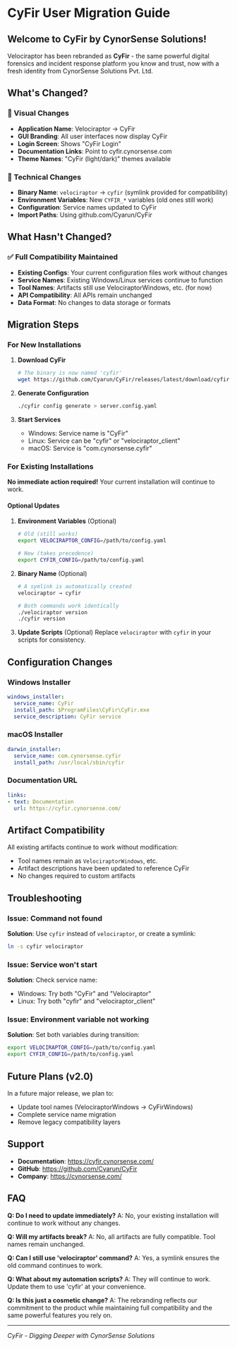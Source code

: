 # CyFir User Migration Guide

## Welcome to CyFir by CynorSense Solutions!

Velociraptor has been rebranded as **CyFir** - the same powerful digital forensics and incident response platform you know and trust, now with a fresh identity from CynorSense Solutions Pvt. Ltd.

## What's Changed?

### 🎨 Visual Changes
- **Application Name**: Velociraptor → CyFir
- **GUI Branding**: All user interfaces now display CyFir
- **Login Screen**: Shows "CyFir Login"
- **Documentation Links**: Point to cyfir.cynorsense.com
- **Theme Names**: "CyFir (light/dark)" themes available

### 🔧 Technical Changes
- **Binary Name**: `velociraptor` → `cyfir` (symlink provided for compatibility)
- **Environment Variables**: New `CYFIR_*` variables (old ones still work)
- **Configuration**: Service names updated to CyFir
- **Import Paths**: Using github.com/Cyarun/CyFir

## What Hasn't Changed?

### ✅ Full Compatibility Maintained
- **Existing Configs**: Your current configuration files work without changes
- **Service Names**: Existing Windows/Linux services continue to function
- **Tool Names**: Artifacts still use VelociraptorWindows, etc. (for now)
- **API Compatibility**: All APIs remain unchanged
- **Data Format**: No changes to data storage or formats

## Migration Steps

### For New Installations

1. **Download CyFir**
   ```bash
   # The binary is now named 'cyfir'
   wget https://github.com/Cyarun/CyFir/releases/latest/download/cyfir
   ```

2. **Generate Configuration**
   ```bash
   ./cyfir config generate > server.config.yaml
   ```

3. **Start Services**
   - Windows: Service name is "CyFir"
   - Linux: Service can be "cyfir" or "velociraptor_client"
   - macOS: Service is "com.cynorsense.cyfir"

### For Existing Installations

**No immediate action required!** Your current installation will continue to work.

#### Optional Updates

1. **Environment Variables** (Optional)
   ```bash
   # Old (still works)
   export VELOCIRAPTOR_CONFIG=/path/to/config.yaml
   
   # New (takes precedence)
   export CYFIR_CONFIG=/path/to/config.yaml
   ```

2. **Binary Name** (Optional)
   ```bash
   # A symlink is automatically created
   velociraptor → cyfir
   
   # Both commands work identically
   ./velociraptor version
   ./cyfir version
   ```

3. **Update Scripts** (Optional)
   Replace `velociraptor` with `cyfir` in your scripts for consistency.

## Configuration Changes

### Windows Installer
```yaml
windows_installer:
  service_name: CyFir
  install_path: $ProgramFiles\CyFir\CyFir.exe
  service_description: CyFir service
```

### macOS Installer
```yaml
darwin_installer:
  service_name: com.cynorsense.cyfir
  install_path: /usr/local/sbin/cyfir
```

### Documentation URL
```yaml
links:
- text: Documentation
  url: https://cyfir.cynorsense.com/
```

## Artifact Compatibility

All existing artifacts continue to work without modification:
- Tool names remain as `VelociraptorWindows`, etc.
- Artifact descriptions have been updated to reference CyFir
- No changes required to custom artifacts

## Troubleshooting

### Issue: Command not found
**Solution**: Use `cyfir` instead of `velociraptor`, or create a symlink:
```bash
ln -s cyfir velociraptor
```

### Issue: Service won't start
**Solution**: Check service name:
- Windows: Try both "CyFir" and "Velociraptor"
- Linux: Try both "cyfir" and "velociraptor_client"

### Issue: Environment variable not working
**Solution**: Set both variables during transition:
```bash
export VELOCIRAPTOR_CONFIG=/path/to/config.yaml
export CYFIR_CONFIG=/path/to/config.yaml
```

## Future Plans (v2.0)

In a future major release, we plan to:
- Update tool names (VelociraptorWindows → CyFirWindows)
- Complete service name migration
- Remove legacy compatibility layers

## Support

- **Documentation**: https://cyfir.cynorsense.com/
- **GitHub**: https://github.com/Cyarun/CyFir
- **Company**: https://cynorsense.com/

## FAQ

**Q: Do I need to update immediately?**
A: No, your existing installation will continue to work without any changes.

**Q: Will my artifacts break?**
A: No, all artifacts are fully compatible. Tool names remain unchanged.

**Q: Can I still use 'velociraptor' command?**
A: Yes, a symlink ensures the old command continues to work.

**Q: What about my automation scripts?**
A: They will continue to work. Update them to use 'cyfir' at your convenience.

**Q: Is this just a cosmetic change?**
A: The rebranding reflects our commitment to the product while maintaining full compatibility and the same powerful features you rely on.

---

*CyFir - Digging Deeper with CynorSense Solutions*